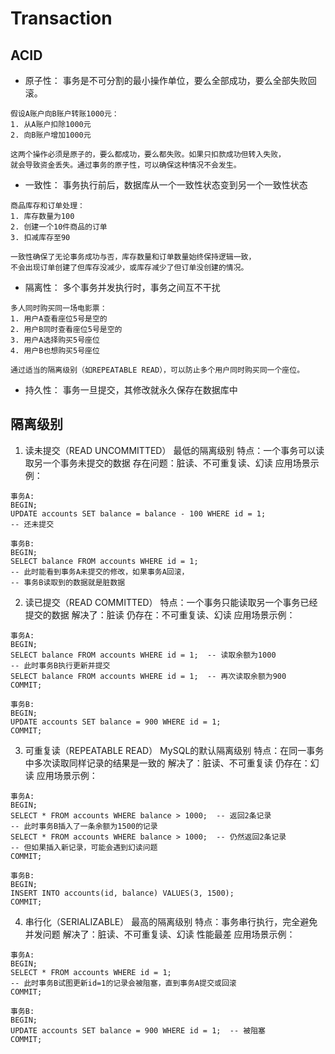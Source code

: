 # Transaction

## ACID
- 原子性：
事务是不可分割的最小操作单位，要么全部成功，要么全部失败回滚。
```
假设A账户向B账户转账1000元：
1. 从A账户扣除1000元
2. 向B账户增加1000元

这两个操作必须是原子的，要么都成功，要么都失败。如果只扣款成功但转入失败，
就会导致资金丢失。通过事务的原子性，可以确保这种情况不会发生。
```
- 一致性：
事务执行前后，数据库从一个一致性状态变到另一个一致性状态
```
商品库存和订单处理：
1. 库存数量为100
2. 创建一个10件商品的订单
3. 扣减库存至90

一致性确保了无论事务成功与否，库存数量和订单数量始终保持逻辑一致，
不会出现订单创建了但库存没减少，或库存减少了但订单没创建的情况。
```
- 隔离性：
多个事务并发执行时，事务之间互不干扰
```
多人同时购买同一场电影票：
1. 用户A查看座位5号是空的
2. 用户B同时查看座位5号是空的
3. 用户A选择购买5号座位
4. 用户B也想购买5号座位

通过适当的隔离级别（如REPEATABLE READ），可以防止多个用户同时购买同一个座位。
```
- 持久性：
事务一旦提交，其修改就永久保存在数据库中

## 隔离级别
1. 读未提交（READ UNCOMMITTED）
最低的隔离级别
特点：一个事务可以读取另一个事务未提交的数据
存在问题：脏读、不可重复读、幻读
应用场景示例：
```
事务A:
BEGIN;
UPDATE accounts SET balance = balance - 100 WHERE id = 1;
-- 还未提交

事务B:
BEGIN;
SELECT balance FROM accounts WHERE id = 1;  
-- 此时能看到事务A未提交的修改，如果事务A回滚，
-- 事务B读取到的数据就是脏数据
```
2. 读已提交（READ COMMITTED）
特点：一个事务只能读取另一个事务已经提交的数据
解决了：脏读
仍存在：不可重复读、幻读
应用场景示例：
```
事务A:
BEGIN;
SELECT balance FROM accounts WHERE id = 1;  -- 读取余额为1000
-- 此时事务B执行更新并提交
SELECT balance FROM accounts WHERE id = 1;  -- 再次读取余额为900
COMMIT;

事务B:
BEGIN;
UPDATE accounts SET balance = 900 WHERE id = 1;
COMMIT;
```
3. 可重复读（REPEATABLE READ）
MySQL的默认隔离级别
特点：在同一事务中多次读取同样记录的结果是一致的
解决了：脏读、不可重复读
仍存在：幻读
应用场景示例：
```
事务A:
BEGIN;
SELECT * FROM accounts WHERE balance > 1000;  -- 返回2条记录
-- 此时事务B插入了一条余额为1500的记录
SELECT * FROM accounts WHERE balance > 1000;  -- 仍然返回2条记录
-- 但如果插入新记录，可能会遇到幻读问题
COMMIT;

事务B:
BEGIN;
INSERT INTO accounts(id, balance) VALUES(3, 1500);
COMMIT;
```
4. 串行化（SERIALIZABLE）
最高的隔离级别
特点：事务串行执行，完全避免并发问题
解决了：脏读、不可重复读、幻读
性能最差
应用场景示例：
```
事务A:
BEGIN;
SELECT * FROM accounts WHERE id = 1;
-- 此时事务B试图更新id=1的记录会被阻塞，直到事务A提交或回滚
COMMIT;

事务B:
BEGIN;
UPDATE accounts SET balance = 900 WHERE id = 1;  -- 被阻塞
COMMIT;
```
